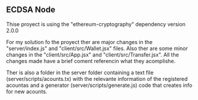 ## ECDSA Node

Thise proyect is using the "ethereum-cryptography" dependency version 2.0.0

For my solution fo the proyect ther are major changes in the "server/index.js" and "client/src/Wallet.jsx" files. Also ther are some minor changes in the "client/src/App.jsx" and "client/src/Transfer.jsx". All the changes made have a brief coment referencin what they acomplishe.

Ther is also a folder in the server folder containing a text file (server/scripts/acounts.tx) with the relevante information of the registered acountas and a generator (server/scripts/generate.js) code that creates info for new acounts.
